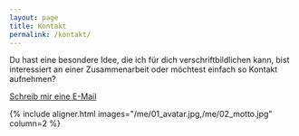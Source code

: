 ```yaml
---
layout: page
title: Kontakt
permalink: /kontakt/
---
```


Du hast eine besondere Idee, die ich für dich verschriftbildlichen kann, bist
interessiert an einer Zusammenarbeit oder möchtest einfach so Kontakt aufnehmen?

<a class="button" href="mailto:{{ site.data.social.email_address }}">
  <i class="fa fa-envelope-o fa-fw"></i> Schreib mir eine E-Mail
</a>

{% include aligner.html images="/me/01_avatar.jpg,/me/02_motto.jpg" column=2 %}
